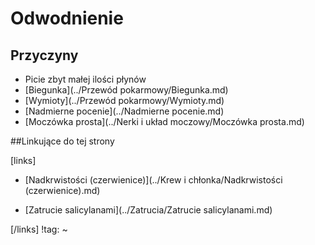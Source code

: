 # Odwodnienie

## Przyczyny

- Picie zbyt małej ilości płynów
- [Biegunka](../Przewód pokarmowy/Biegunka.md)
- [Wymioty](../Przewód pokarmowy/Wymioty.md)
- [Nadmierne pocenie](../Nadmierne pocenie.md)
- [Moczówka prosta](../Nerki i układ moczowy/Moczówka prosta.md)



##Linkujące do tej strony

[links]

- [Nadkrwistości (czerwienice)](../Krew i chłonka/Nadkrwistości (czerwienice).md)

- [Zatrucie salicylanami](../Zatrucia/Zatrucie salicylanami.md)


[/links]
!tag:
~

